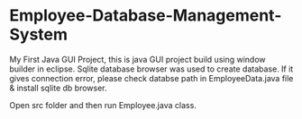 # Employee-Database-Management-System
My First Java GUI Project, this is java GUI project build using window builder in eclipse.
Sqlite database browser was used to create database.
If it gives connection error, please check databse path in EmployeeData.java file & install sqlite db browser.

Open src folder and then run Employee.java class.

